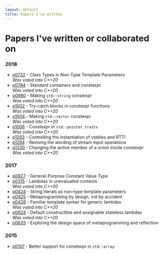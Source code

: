 ```yaml
---
layout: default
title: Papers I've written
---
```


# Papers I've written or collaborated on

### 2018
- [p0732](http://wg21.link/p0732) - Class Types in Non-Type Template Parameters
  <br>_Was voted into C++20_
- [p0784](http://wg21.link/p0784) - Standard containers and constexpr
  <br>_Was voted into C++20_
- [p0980](http://wg21.link/p0980) - Making `std::string` constexpr
  <br>_Was voted into C++20_
- [p1002](http://wg21.link/p1002) - Try-catch blocks in constexpr functions
  <br>_Was voted into C++20_
- [p1004](http://wg21.link/p1004) - Making `std::vector` constexpr
  <br>_Was voted into C++20_
- [p1006](http://wg21.link/p1006) - Constexpr in `std::pointer_traits`
  <br>_Was voted into C++20_
- [p1263](http://wg21.link/p1263) - Controlling the instantiation of vtables and RTTI
- [p1264](http://wg21.link/p1264) - Revising the wording of stream input operations
- [p1330](http://wg21.link/p1330) - Changing the active member of a union inside constexpr
  <br>_Was voted into C++20_

### 2017
- [p0827](https://wg21.link/p0827) - General-Purpose Constant Value Type
- [p0315](http://wg21.link/p0315) - Lambdas in unevaluated contexts
  <br>_Was voted into C++20_
- [p0424](http://wg21.link/p0424) - String literals as non-type template parameters
- [p0425](http://wg21.link/p0425) - Metaprogramming by design, not by accident
- [p0428](http://wg21.link/p0428) - Familiar template syntax for generic lambdas
  <br>_Was voted into C++20_
- [p0624](http://wg21.link/p0624) - Default constructible and assignable stateless lambdas
  <br>_Was voted into C++20_
- [p0633](http://wg21.link/p0633) - Exploring the design space of metaprogramming and reflection

### 2015
- [p0107](http://wg21.link/p0107) - Better support for constexpr in `std::array`
